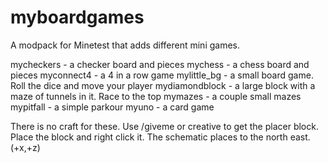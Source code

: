 # myboardgames

A modpack for Minetest that adds different mini games.

mycheckers - a checker board and pieces
mychess - a chess board and pieces
myconnect4 - a 4 in a row game
mylittle_bg - a small board game. Roll the dice and move your player
mydiamondblock - a large block with a maze of tunnels in it. Race to the top
mymazes - a couple small mazes
mypitfall - a simple parkour 
myuno - a card game

There is no craft for these. Use /giveme or creative to get the placer block.
Place the block and right click it. The schematic places to the north east.(+x,+z)
